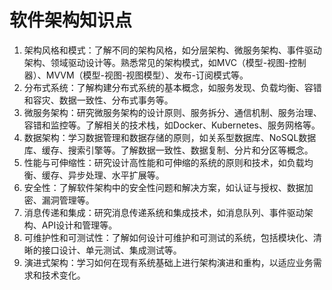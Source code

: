 # 软件架构知识点

1. 架构风格和模式：了解不同的架构风格，如分层架构、微服务架构、事件驱动架构、领域驱动设计等。熟悉常见的架构模式，如MVC（模型-视图-控制器）、MVVM（模型-视图-视图模型）、发布-订阅模式等。
2. 分布式系统：了解构建分布式系统的基本概念，如服务发现、负载均衡、容错和容灾、数据一致性、分布式事务等。
3. 微服务架构：研究微服务架构的设计原则、服务拆分、通信机制、服务治理、容错和监控等。了解相关的技术栈，如Docker、Kubernetes、服务网格等。
4. 数据架构：学习数据管理和数据存储的原则，如关系型数据库、NoSQL数据库、缓存、搜索引擎等。了解数据一致性、数据复制、分片和分区等概念。
5. 性能与可伸缩性：研究设计高性能和可伸缩的系统的原则和技术，如负载均衡、缓存、异步处理、水平扩展等。
6. 安全性：了解软件架构中的安全性问题和解决方案，如认证与授权、数据加密、漏洞管理等。
7. 消息传递和集成：研究消息传递系统和集成技术，如消息队列、事件驱动架构、API设计和管理等。
8. 可维护性和可测试性：了解如何设计可维护和可测试的系统，包括模块化、清晰的接口设计、单元测试、集成测试等。
9. 演进式架构：学习如何在现有系统基础上进行架构演进和重构，以适应业务需求和技术变化。

